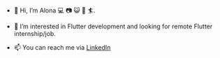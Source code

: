 - 👋 Hi, I’m Alona :computer: :camera: :smiley_cat: :mount_fuji: :surfer:.

- 👀 I’m interested in Flutter development and looking for remote Flutter internship/job.

- 📫 You can reach me via [LinkedIn](https://www.linkedin.com/in/alona-tepukhina)

<!---
alona-tepukhina/alona-tepukhina is a ✨ special ✨ repository because its `README.md` (this file) appears on your GitHub profile.
You can click the Preview link to take a look at your changes.
--->
